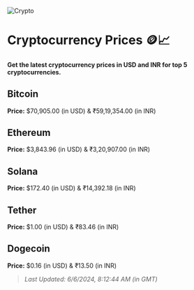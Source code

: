 
![Crypto](https://www.techguide.com.au/wp-content/uploads/2020/11/crypto3.jpeg)

# Cryptocurrency Prices 🪙📈

#### Get the latest cryptocurrency prices in USD and INR for top 5 cryptocurrencies.

## Bitcoin

**Price:** $70,905.00 (in USD) & ₹59,19,354.00 (in INR)

## Ethereum

**Price:** $3,843.96 (in USD) & ₹3,20,907.00 (in INR)

## Solana

**Price:** $172.40 (in USD) & ₹14,392.18 (in INR)

## Tether

**Price:** $1.00 (in USD) & ₹83.46 (in INR)

## Dogecoin

**Price:** $0.16 (in USD) & ₹13.50 (in INR)

> _Last Updated: 6/6/2024, 8:12:44 AM (in GMT)_
